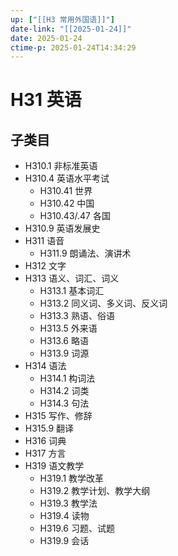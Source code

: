 ```yaml
---
up: ["[[H3 常用外国语]]"]
date-link: "[[2025-01-24]]"
date: 2025-01-24
ctime-p: 2025-01-24T14:34:29
---
```


# H31 英语

## 子类目

- H310.1 非标准英语
- H310.4 英语水平考试
	- H310.41 世界
	- H310.42 中国
	- H310.43/.47 各国
- H310.9 英语发展史
- H311 语音
	- H311.9 朗诵法、演讲术
- H312 文字
- H313 语义、词汇、词义
	- H313.1 基本词汇
	- H313.2 同义词、多义词、反义词
	- H313.3 熟语、俗语
	- H313.5 外来语
	- H313.6 略语
	- H313.9 词源
- H314 语法
	- H314.1 构词法
	- H314.2 词类
	- H314.3 句法
- H315 写作、修辞
- H315.9 翻译
- H316 词典
- H317 方言
- H319 语文教学
	- H319.1 教学改革
	- H319.2 教学计划、教学大纲
	- H319.3 教学法
	- H319.4 读物
	- H319.6 习题、试题
	- H319.9 会话
